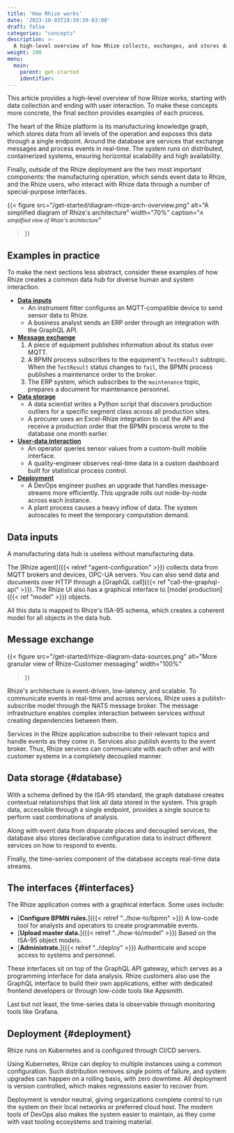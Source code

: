 ```yaml
---
title: 'How Rhize works'
date: '2023-10-03T19:39:39-03:00'
draft: false
categories: "concepts"
description: >-
  A high-level overview of how Rhize collects, exchanges, and stores data, starting with data collection and ending with user interaction.
weight: 200
menu:
  main:
    parent: get-started
    identifier:
---
```


This article provides a high-level overview of how Rhize works, starting with data collection and ending with user interaction.
To make these concepts more concrete, the final section provides examples of each process.

The heart of the Rhize platform is its manufacturing knowledge graph, which stores data from all levels of the operation and exposes this data through a single endpoint.
Around the database are services that exchange messages and process events in real-time.
The system runs on distributed, containerized systems, ensuring horizontal scalability and high availability.

Finally, outside of the Rhize deployment are the two most important components: the manufacturing operation, which sends event data to Rhize, and the Rhize users, who interact with Rhize data through a number of special-purpose interfaces.

{{< figure
src="/get-started/diagram-rhize-arch-overview.png"
alt="A simplified diagram of Rhize's architecture"
width="70%"
caption="<em><small>A simplified view of Rhize's architecture</small></em>"
>}}

## Examples in practice

To make the next sections less abstract, consider these examples of how Rhize creates a common data hub for diverse human and system interaction.

- **[Data inputs](#data-inputs)**
    - An instrument fitter configures an MQTT-compatible device to send sensor data to Rhize.
    - A business analyst sends an ERP order through an integration with the GraphQL API.
- **[Message exchange](#message-exchange)**
    1. A piece of equipment publishes information about its status over MQTT.
    1. A BPMN process subscribes to the equipment's `TestResult` subtopic. When the `TestResult` status changes to `fail`, the BPMN process publishes a maintenance order to the broker.
    1. The ERP system, which subscribes to the `maintenance` topic, prepares a document for maintenance personnel. 
- **[Data storage](#storage)**
    - A data scientist writes a Python script that discovers production outliers for a specific segment class across all production sites.
    - A procurer uses an Excel-Rhize integration to call the API and receive a production order that the BPMN process wrote to the database one month earlier.
- **[User-data interaction](#interfaces)**
    - An operator queries sensor values from a custom-built mobile interface.
    - A quality-engineer observes real-time data in a custom dashboard built for statistical process control.
- **[Deployment](#deployment)**
    - A DevOps engineer pushes an upgrade that handles message-streams more efficiently. This upgrade rolls out node-by-node across each instance.
    - A plant process causes a heavy inflow of data. The system autoscales to meet the temporary computation demand.

## Data inputs

A manufacturing data hub is useless without manufacturing data.

The [Rhize agent]({{< relref "agent-configuration" >}}) collects data from MQTT brokers and devices, OPC-UA servers.
You can also send data and documents over HTTP through a [GraphQL call]({{< ref "call-the-graphql-api" >}}).
The Rhize UI also has a graphical interface to [model production]({{< ref "model" >}}) objects.

All this data is mapped to Rhize's ISA-95 schema, which creates a coherent model for all objects in the data hub.

## Message exchange

{{< figure
src="/get-started/rhize-diagram-data-sources.png"
alt="More granular view of Rhize-Customer messaging"
width="100%"
>}}

Rhize's architecture is event-driven, low-latency, and scalable.
To communicate events in real-time and across services, Rhize uses a publish-subscribe model through the NATS message broker.
The message infrastructure enables complex interaction between services without creating dependencies between them.

Services in the Rhize application subscribe to their relevant topics and handle events as they come in.
Services also publish events to the event broker.
Thus, Rhize services can communicate with each other and with customer systems in a completely decoupled manner.

## Data storage {#database}

With a schema defined by the ISA-95 standard,
the graph database creates contextual relationships that link all data stored in the system.
This graph data, accessible through a single endpoint, provides a single source to perform vast combinations of analysis.

Along with event data from disparate places and decoupled services,
the database also stores declarative configuration data to instruct different services on how to respond to events.

Finally, the time-series component of the database accepts real-time data streams.

## The interfaces {#interfaces}

The Rhize application comes with a graphical interface.
Some uses include:
- [**Configure BPMN rules.**]({{< relref "../how-to/bpmn" >}}) A low-code tool for analysts and operators to create programmable events.
- [**Upload master data.**]({{< relref "../how-to/model" >}})  Based on the ISA-95 object models.
- [**Administrate.**]({{< relref "../deploy" >}}) Authenticate and scope access to systems and personnel.

These interfaces sit on top of the GraphQL API gateway, which serves as a programming interface for data analysis.
Rhize customers also use the GraphQL interface to build their own applications, either with dedicated frontend developers or through low-code tools like Appsmith.

Last but not least, the time-series data is observable through monitoring tools like Grafana.

## Deployment {#deployment}

Rhize runs on Kubernetes and is configured through CI/CD servers.

Using Kubernetes, Rhize can deploy to multiple instances using a common configuration.
Such distribution removes single points of failure, and system upgrades can happen on a rolling basis, with zero downtime.
All deployment is version controlled, which makes regressions easier to recover from.

Deployment is vendor neutral, giving organizations complete control to run the system on their local networks or preferred cloud host.
The modern tools of DevOps also makes the system easier to maintain, as they come with vast tooling ecosystems and training material.

